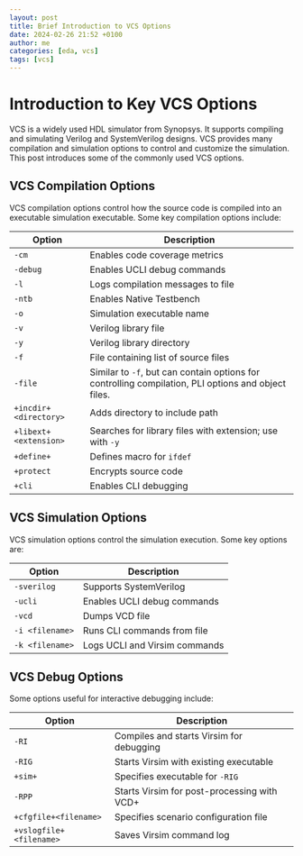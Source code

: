 ```yaml
---
layout: post
title: Brief Introduction to VCS Options
date: 2024-02-26 21:52 +0100
author: me
categories: [eda, vcs]
tags: [vcs]
---
```

# Introduction to Key VCS Options

VCS is a widely used HDL simulator from Synopsys. It supports compiling and simulating Verilog and SystemVerilog designs. VCS provides many compilation and simulation options to control and customize the simulation. This post introduces some of the commonly used VCS options.

## VCS Compilation Options

VCS compilation options control how the source code is compiled into an executable simulation executable. Some key compilation options include:

| Option | Description |
|--------|-------------|
| `-cm` | Enables code coverage metrics |
| `-debug` | Enables UCLI debug commands |
| `-l` | Logs compilation messages to file |
| `-ntb` | Enables Native Testbench |
| `-o` | Simulation executable name |
| `-v` | Verilog library file |
| `-y` | Verilog library directory |
| `-f` | File containing list of source files |
| `-file` | Similar to `-f`, but can contain options for controlling compilation, PLI options and object files. |
| `+incdir+<directory>` | Adds directory to include path |
| `+libext+<extension>` | Searches for library files with extension; use with `-y` |
| `+define+` | Defines macro for `ifdef` |
| `+protect` | Encrypts source code |
| `+cli` | Enables CLI debugging |


## VCS Simulation Options

VCS simulation options control the simulation execution. Some key options are:

| Option | Description |
|--------|-------------|
| `-sverilog` | Supports SystemVerilog |
| `-ucli` | Enables UCLI debug commands |
| `-vcd` | Dumps VCD file |
| `-i <filename>` | Runs CLI commands from file |
| `-k <filename>` | Logs UCLI and Virsim commands |

## VCS Debug Options

Some options useful for interactive debugging include:

| Option | Description |
|--------|-------------|
| `-RI` | Compiles and starts Virsim for debugging |
| `-RIG` | Starts Virsim with existing executable |
| `+sim+` | Specifies executable for `-RIG` |
| `-RPP` | Starts Virsim for post-processing with VCD+ |
| `+cfgfile+<filename>` | Specifies scenario configuration file |
| `+vslogfile+<filename>` | Saves Virsim command log |
